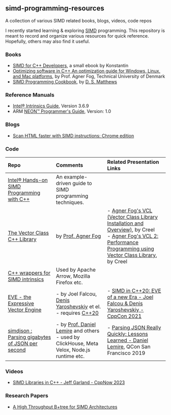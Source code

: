## simd-programming-resources
A collection of various SIMD related books, blogs, videos, code repos

I recently started learning & exploring [SIMD](https://en.wikipedia.org/wiki/Single_instruction%2C_multiple_data) programming. This repository is meant to record and organize various resources for quick reference. Hopefully, others may also find it useful.


### Books
- [SIMD for C++ Developers](http://const.me/articles/simd/simd.pdf), a small ebook by Konstantin
- [Optimizing software in C++ An optimization guide for Windows, Linux, and Mac platforms](https://agner.org/optimize/optimizing_cpp.pdf), by Prof. Agner Fog, Technical University of Denmark
- [SIMD Programming Cookbook](https://github.com/dsmatthews/Bookgen/blob/main/SIMD_Programming_Cookbook_book_1a.pdf), by [D. S. Matthews](https://x.com/DanielSMatthews)


### Reference Manuals
- [Intel® Intrinsics Guide](https://www.intel.com/content/www/us/en/docs/intrinsics-guide/index.html), Version 3.6.9
- ARM [NEON™ Programmer's Guide](https://developer.arm.com/documentation/den0018/latest/), Version: 1.0


### Blogs
- [Scan HTML faster with SIMD instructions: Chrome edition](https://lemire.me/blog/2024/06/08/scan-html-faster-with-simd-instructions-chrome-edition/)


### Code
|**Repo**|**Comments**|**Related Presentation Links**|
|:-----------------------------------------------|:-----------------------------------------------|:-----------------------------------------------|
| [Intel® Hands-on SIMD Programming with C++](https://github.com/yuninxia/hands-on-simd-programming)| An example-driven guide to SIMD programming techniques. ||
| [The Vector Class C++ Library](https://github.com/vectorclass) | by [Prof. Agner Fog](https://agner.org/optimize) | - [Agner Fog's VCL (Vector Class Library Installation and Overview)](https://www.youtube.com/watch?v=TKjYdLIMTrI), by Creel<br> - [Agner Fog's VCL 2: Performance Programming using Vector Class Library](https://www.youtube.com/watch?v=u6v_70opPsk), by Creel |
| [C++ wrappers for SIMD intrinsics](https://github.com/xtensor-stack/xsimd) | Used by Apache Arrow, Mozilla Firefox etc.| |
| [EVE - the Expressive Vector Engine](https://github.com/jfalcou/eve) | - by Joel Falcou, [Denis Yaroshevskiy](https://x.com/dyaroshev) et el.<br> - requires [C++20](https://en.wikipedia.org/wiki/C++20) | - [SIMD in C++20: EVE of a new Era - Joel Falcou & Denis Yaroshevskiy - CppCon 2021](https://www.youtube.com/watch?v=WZGNCPBMInI) |
| [simdjson : Parsing gigabytes of JSON per second](https://github.com/simdjson/simdjson) | - by [Prof. Daniel Lemire](https://github.com/lemire) and others<br> - used by ClickHouse, Meta Velox, Node.js runtime etc. | - [Parsing JSON Really Quickly: Lessons Learned - Daniel Lemire](https://www.youtube.com/watch?v=wlvKAT7SZIQ), QCon San Francisco 2019 |


### Videos
- [SIMD Libraries in C++ - Jeff Garland - CppNow 2023](https://www.youtube.com/watch?v=hlgCeWC9jxI)


### Research Papers
- [A High Throughput B+tree for SIMD Architectures](https://www.ece.lsu.edu/lpeng/papers/tpds-20-1.pdf)

